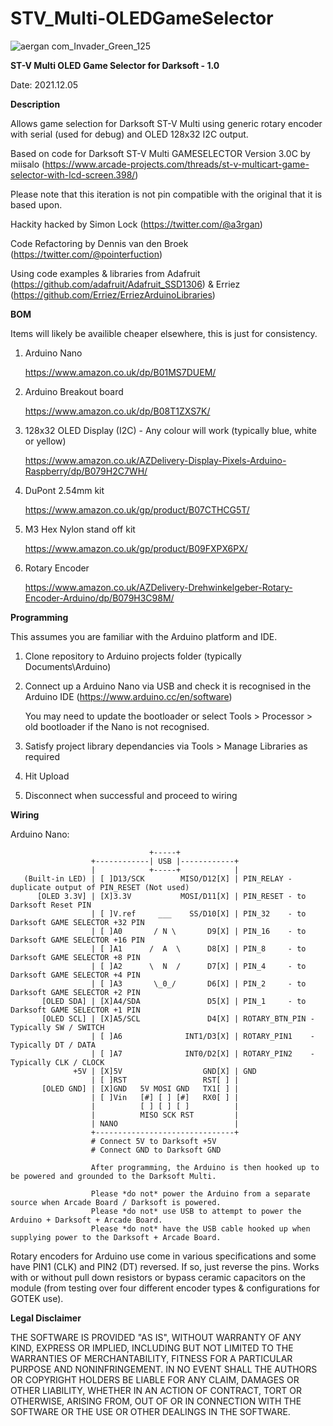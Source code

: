 # STV_Multi-OLEDGameSelector
![aergan com_Invader_Green_125](https://user-images.githubusercontent.com/7755236/144746737-bc5ba8c1-92f1-48f0-8d71-455ba5ff6e6e.png)

**ST-V Multi OLED Game Selector for Darksoft - 1.0**

Date: 2021.12.05

**Description**

  Allows game selection for Darksoft ST-V Multi using generic rotary encoder with serial (used for debug) and OLED 128x32 I2C output.

  Based on code for Darksoft ST-V Multi GAMESELECTOR Version 3.0C by miisalo (https://www.arcade-projects.com/threads/st-v-multicart-game-selector-with-lcd-screen.398/)

  Please note that this iteration is not pin compatible with the original that it is based upon.

  Hackity hacked by Simon Lock (https://twitter.com/@a3rgan)
  
  Code Refactoring by Dennis van den Broek (https://twitter.com/@pointerfuction)
  
  Using code examples & libraries from Adafruit (https://github.com/adafruit/Adafruit_SSD1306) & Erriez (https://github.com/Erriez/ErriezArduinoLibraries)


  
**BOM**

Items will likely be availible cheaper elsewhere, this is just for consistency.
1. Arduino Nano

    https://www.amazon.co.uk/dp/B01MS7DUEM/

2. Arduino Breakout board

    https://www.amazon.co.uk/dp/B08T1ZXS7K/

3. 128x32 OLED Display (I2C) - Any colour will work (typically blue, white or yellow)

    https://www.amazon.co.uk/AZDelivery-Display-Pixels-Arduino-Raspberry/dp/B079H2C7WH/

4. DuPont 2.54mm kit

    https://www.amazon.co.uk/gp/product/B07CTHCG5T/

5. M3 Hex Nylon stand off kit

    https://www.amazon.co.uk/gp/product/B09FXPX6PX/

6. Rotary Encoder

    https://www.amazon.co.uk/AZDelivery-Drehwinkelgeber-Rotary-Encoder-Arduino/dp/B079H3C98M/
    

**Programming**

This assumes you are familiar with the Arduino platform and IDE.
1. Clone repository to Arduino projects folder (typically Documents\Arduino)
2. Connect up a Arduino Nano via USB and check it is recognised in the Arduino IDE (https://www.arduino.cc/en/software)

    You may need to update the bootloader or select Tools > Processor > old bootloader if the Nano is not recognised.
3. Satisfy project library dependancies via Tools > Manage Libraries as required
4. Hit Upload
5. Disconnect when successful and proceed to wiring


**Wiring**


  Arduino Nano:

                                   +-----+
                      +------------| USB |------------+
                      |            +-----+            |
       (Built-in LED) | [ ]D13/SCK        MISO/D12[X] | PIN_RELAY - duplicate output of PIN_RESET (Not used)
          [OLED 3.3V] | [X]3.3V           MOSI/D11[X] | PIN_RESET - to Darksoft Reset PIN
                      | [ ]V.ref     ___    SS/D10[X] | PIN_32    - to Darksoft GAME SELECTOR +32 PIN
                      | [ ]A0       / N \       D9[X] | PIN_16    - to Darksoft GAME SELECTOR +16 PIN
                      | [ ]A1      /  A  \      D8[X] | PIN_8     - to Darksoft GAME SELECTOR +8 PIN
                      | [ ]A2      \  N  /      D7[X] | PIN_4     - to Darksoft GAME SELECTOR +4 PIN
                      | [ ]A3       \_0_/       D6[X] | PIN_2     - to Darksoft GAME SELECTOR +2 PIN
           [OLED SDA] | [X]A4/SDA               D5[X] | PIN_1     - to Darksoft GAME SELECTOR +1 PIN
           [OLED SCL] | [X]A5/SCL               D4[X] | ROTARY_BTN_PIN - Typically SW / SWITCH
                      | [ ]A6              INT1/D3[X] | ROTARY_PIN1    - Typically DT / DATA
                      | [ ]A7              INT0/D2[X] | ROTARY_PIN2    - Typically CLK / CLOCK
                  +5V | [X]5V                  GND[X] | GND
                      | [ ]RST                 RST[ ] |
           [OLED GND] | [X]GND   5V MOSI GND   TX1[ ] |
                      | [ ]Vin   [#] [ ] [#]   RX0[ ] |
                      |          [ ] [ ] [ ]          |
                      |          MISO SCK RST         |
                      | NANO                          |
                      +-------------------------------+
                      # Connect 5V to Darksoft +5V
                      # Connect GND to Darksoft GND

                      After programming, the Arduino is then hooked up to be powered and grounded to the Darksoft Multi.
                      
                      Please *do not* power the Arduino from a separate source when Arcade Board / Darksoft is powered.
                      Please *do not* use USB to attempt to power the Arduino + Darksoft + Arcade Board.
                      Please *do not* have the USB cable hooked up when supplying power to the Darksoft + Arcade Board.


Rotary encoders for Arduino use come in various specifications and some have PIN1 (CLK) and PIN2 (DT) reversed. If so, just reverse the pins. Works with or without pull down resistors or bypass ceramic capacitors on the module (from testing over four different encoder types & configurations for GOTEK use).


**Legal Disclaimer**

THE SOFTWARE IS PROVIDED "AS IS", WITHOUT WARRANTY OF ANY KIND, EXPRESS OR
IMPLIED, INCLUDING BUT NOT LIMITED TO THE WARRANTIES OF MERCHANTABILITY,
FITNESS FOR A PARTICULAR PURPOSE AND NONINFRINGEMENT. IN NO EVENT SHALL THE
AUTHORS OR COPYRIGHT HOLDERS BE LIABLE FOR ANY CLAIM, DAMAGES OR OTHER
LIABILITY, WHETHER IN AN ACTION OF CONTRACT, TORT OR OTHERWISE, ARISING FROM,
OUT OF OR IN CONNECTION WITH THE SOFTWARE OR THE USE OR OTHER DEALINGS IN THE
SOFTWARE.
